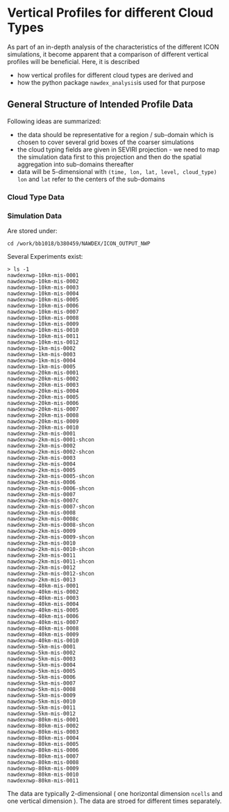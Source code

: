 # Vertical Profiles for different Cloud Types
As part of an in-depth analysis of the characteristics of the different ICON simulations, it become apparent that a comparison of different vertical profiles will be beneficial. Here, it is described 
* how vertical profiles for different cloud types are derived and 
* how the python package `nawdex_analysis`is used for that purpose

## General Structure of Intended Profile Data 
Following ideas are summarized:
* the data should be representative for a region / sub-domain which is chosen to cover several grid boxes of the coarser simulations
* the cloud typing fields are given in SEVIRI projection - we need to map the simulation data first to this projection and then do the spatial aggregation into sub-domains thereafter
* data will be 5-dimensional with `(time, lon, lat, level, cloud_type)` `lon` and `lat` refer to the centers of the sub-domains

### Cloud Type Data

### Simulation Data
Are stored under:
```
cd /work/bb1018/b380459/NAWDEX/ICON_OUTPUT_NWP
```

Several Experiments exist:
```
> ls -1
nawdexnwp-10km-mis-0001
nawdexnwp-10km-mis-0002
nawdexnwp-10km-mis-0003
nawdexnwp-10km-mis-0004
nawdexnwp-10km-mis-0005
nawdexnwp-10km-mis-0006
nawdexnwp-10km-mis-0007
nawdexnwp-10km-mis-0008
nawdexnwp-10km-mis-0009
nawdexnwp-10km-mis-0010
nawdexnwp-10km-mis-0011
nawdexnwp-10km-mis-0012
nawdexnwp-1km-mis-0002
nawdexnwp-1km-mis-0003
nawdexnwp-1km-mis-0004
nawdexnwp-1km-mis-0005
nawdexnwp-20km-mis-0001
nawdexnwp-20km-mis-0002
nawdexnwp-20km-mis-0003
nawdexnwp-20km-mis-0004
nawdexnwp-20km-mis-0005
nawdexnwp-20km-mis-0006
nawdexnwp-20km-mis-0007
nawdexnwp-20km-mis-0008
nawdexnwp-20km-mis-0009
nawdexnwp-20km-mis-0010
nawdexnwp-2km-mis-0001
nawdexnwp-2km-mis-0001-shcon
nawdexnwp-2km-mis-0002
nawdexnwp-2km-mis-0002-shcon
nawdexnwp-2km-mis-0003
nawdexnwp-2km-mis-0004
nawdexnwp-2km-mis-0005
nawdexnwp-2km-mis-0005-shcon
nawdexnwp-2km-mis-0006
nawdexnwp-2km-mis-0006-shcon
nawdexnwp-2km-mis-0007
nawdexnwp-2km-mis-0007c
nawdexnwp-2km-mis-0007-shcon
nawdexnwp-2km-mis-0008
nawdexnwp-2km-mis-0008c
nawdexnwp-2km-mis-0008-shcon
nawdexnwp-2km-mis-0009
nawdexnwp-2km-mis-0009-shcon
nawdexnwp-2km-mis-0010
nawdexnwp-2km-mis-0010-shcon
nawdexnwp-2km-mis-0011
nawdexnwp-2km-mis-0011-shcon
nawdexnwp-2km-mis-0012
nawdexnwp-2km-mis-0012-shcon
nawdexnwp-2km-mis-0013
nawdexnwp-40km-mis-0001
nawdexnwp-40km-mis-0002
nawdexnwp-40km-mis-0003
nawdexnwp-40km-mis-0004
nawdexnwp-40km-mis-0005
nawdexnwp-40km-mis-0006
nawdexnwp-40km-mis-0007
nawdexnwp-40km-mis-0008
nawdexnwp-40km-mis-0009
nawdexnwp-40km-mis-0010
nawdexnwp-5km-mis-0001
nawdexnwp-5km-mis-0002
nawdexnwp-5km-mis-0003
nawdexnwp-5km-mis-0004
nawdexnwp-5km-mis-0005
nawdexnwp-5km-mis-0006
nawdexnwp-5km-mis-0007
nawdexnwp-5km-mis-0008
nawdexnwp-5km-mis-0009
nawdexnwp-5km-mis-0010
nawdexnwp-5km-mis-0011
nawdexnwp-5km-mis-0012
nawdexnwp-80km-mis-0001
nawdexnwp-80km-mis-0002
nawdexnwp-80km-mis-0003
nawdexnwp-80km-mis-0004
nawdexnwp-80km-mis-0005
nawdexnwp-80km-mis-0006
nawdexnwp-80km-mis-0007
nawdexnwp-80km-mis-0008
nawdexnwp-80km-mis-0009
nawdexnwp-80km-mis-0010
nawdexnwp-80km-mis-0011
```

The data are typically 2-dimensional ( one horizontal dimension `ncells` and one vertical dimension ). The data are stroed for different times separately.